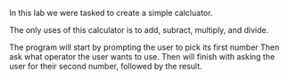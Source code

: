 In this lab we were tasked to create a simple calcluator. 

The only uses of this calculator is to add, subract, multiply, and divide. 

The program will start by prompting the user to pick its first number
Then ask what operator the user wants to use. 
Then will finish with asking the user for their second number, followed by the result. 

